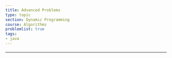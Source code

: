 ```yaml
---
title: Advanced Problems
type: topic
section: Dynamic Programming
course: Algorithms
problemlist: true
tags:
- java
---
```

#### 











---